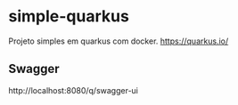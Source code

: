 # simple-quarkus

Projeto simples em quarkus com docker. 
https://quarkus.io/

## Swagger

http://localhost:8080/q/swagger-ui
